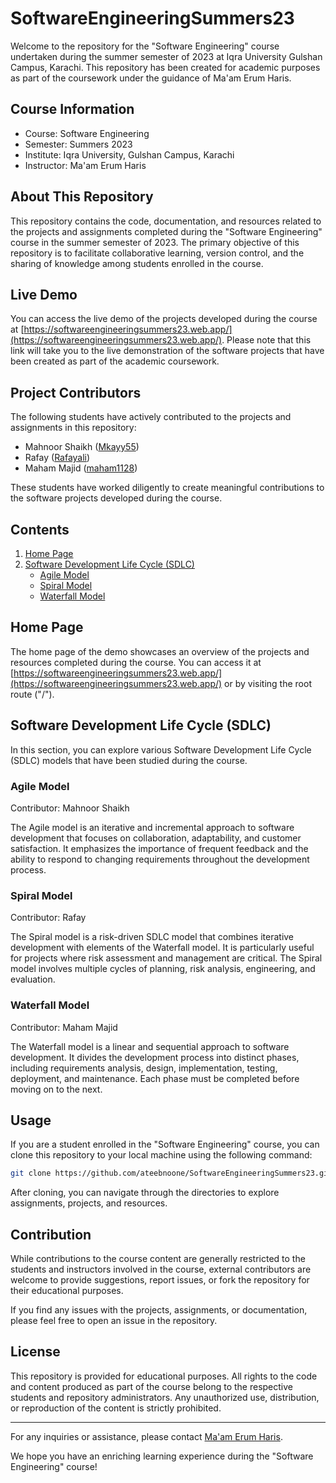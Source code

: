 # SoftwareEngineeringSummers23

Welcome to the repository for the "Software Engineering" course undertaken during the summer semester of 2023 at Iqra University Gulshan Campus, Karachi. This repository has been created for academic purposes as part of the coursework under the guidance of Ma'am Erum Haris.

## Course Information

- Course: Software Engineering
- Semester: Summers 2023
- Institute: Iqra University, Gulshan Campus, Karachi
- Instructor: Ma'am Erum Haris

## About This Repository

This repository contains the code, documentation, and resources related to the projects and assignments completed during the "Software Engineering" course in the summer semester of 2023. The primary objective of this repository is to facilitate collaborative learning, version control, and the sharing of knowledge among students enrolled in the course.

## Live Demo

You can access the live demo of the projects developed during the course at [https://softwareengineeringsummers23.web.app/](https://softwareengineeringsummers23.web.app/). Please note that this link will take you to the live demonstration of the software projects that have been created as part of the academic coursework.

## Project Contributors

The following students have actively contributed to the projects and assignments in this repository:

- Mahnoor Shaikh ([Mkayy55](https://github.com/Mkayy55))
- Rafay ([Rafayali](https://github.com/Rafayali))
- Maham Majid ([maham1128](https://github.com/maham1128))

These students have worked diligently to create meaningful contributions to the software projects developed during the course.

## Contents

1. [Home Page](#home-page)
2. [Software Development Life Cycle (SDLC)](#software-development-life-cycle-sdlc)
   - [Agile Model](#agile-model)
   - [Spiral Model](#spiral-model)
   - [Waterfall Model](#waterfall-model)

## Home Page

The home page of the demo showcases an overview of the projects and resources completed during the course. You can access it at [https://softwareengineeringsummers23.web.app/](https://softwareengineeringsummers23.web.app/) or by visiting the root route ("/").

## Software Development Life Cycle (SDLC)

In this section, you can explore various Software Development Life Cycle (SDLC) models that have been studied during the course.

### Agile Model

Contributor: Mahnoor Shaikh

The Agile model is an iterative and incremental approach to software development that focuses on collaboration, adaptability, and customer satisfaction. It emphasizes the importance of frequent feedback and the ability to respond to changing requirements throughout the development process.

### Spiral Model

Contributor: Rafay

The Spiral model is a risk-driven SDLC model that combines iterative development with elements of the Waterfall model. It is particularly useful for projects where risk assessment and management are critical. The Spiral model involves multiple cycles of planning, risk analysis, engineering, and evaluation.

### Waterfall Model

Contributor: Maham Majid

The Waterfall model is a linear and sequential approach to software development. It divides the development process into distinct phases, including requirements analysis, design, implementation, testing, deployment, and maintenance. Each phase must be completed before moving on to the next.

## Usage

If you are a student enrolled in the "Software Engineering" course, you can clone this repository to your local machine using the following command:

```bash
git clone https://github.com/ateebnoone/SoftwareEngineeringSummers23.git
```

After cloning, you can navigate through the directories to explore assignments, projects, and resources.

## Contribution

While contributions to the course content are generally restricted to the students and instructors involved in the course, external contributors are welcome to provide suggestions, report issues, or fork the repository for their educational purposes.

If you find any issues with the projects, assignments, or documentation, please feel free to open an issue in the repository.

## License

This repository is provided for educational purposes. All rights to the code and content produced as part of the course belong to the respective students and repository administrators. Any unauthorized use, distribution, or reproduction of the content is strictly prohibited.

---

For any inquiries or assistance, please contact [Ma'am Erum Haris](mailto:erum.haris@example.com).

We hope you have an enriching learning experience during the "Software Engineering" course!